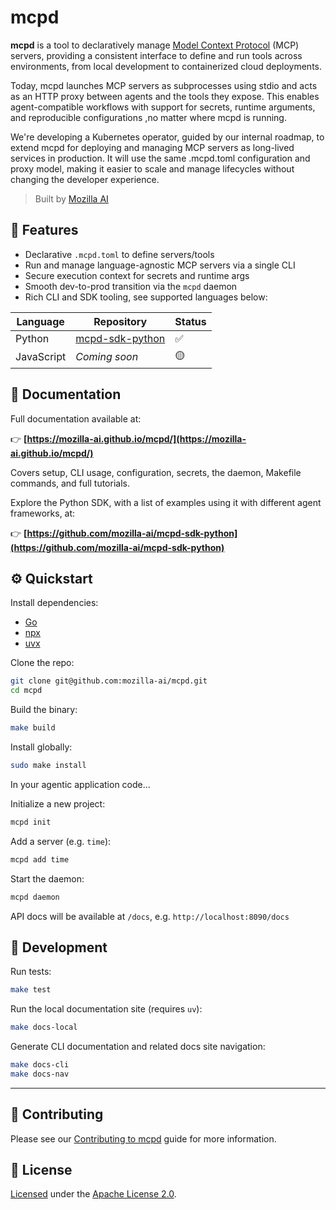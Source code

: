 # mcpd

**mcpd** is a tool to declaratively manage [Model Context Protocol](https://github.com/mozilla-ai/mcp-spec) (MCP) servers, providing a consistent interface to define and run tools across environments, from local development to containerized cloud deployments.

Today, mcpd launches MCP servers as subprocesses using stdio and acts as an HTTP proxy between agents and the tools they expose. This enables agent-compatible workflows with support for secrets, runtime arguments, and reproducible configurations ,no matter where mcpd is running.

We're developing a Kubernetes operator, guided by our internal roadmap, to extend mcpd for deploying and managing MCP servers as long-lived services in production. It will use the same .mcpd.toml configuration and proxy model, making it easier to scale and manage lifecycles without changing the developer experience.

> Built by [Mozilla AI](https://mozilla.ai)

## 🚀 Features

- Declarative `.mcpd.toml` to define servers/tools
- Run and manage language-agnostic MCP servers via a single CLI
- Secure execution context for secrets and runtime args
- Smooth dev-to-prod transition via the `mcpd` daemon
- Rich CLI and SDK tooling, see supported languages below:


| Language   | Repository                                                       | Status             |
|------------|------------------------------------------------------------------|--------------------|
| Python     | [mcpd-sdk-python](https://github.com/mozilla-ai/mcpd-sdk-python) | :white_check_mark: |
| JavaScript | _Coming soon_                                                    | :yellow_circle:    |

## 📖 Documentation

Full documentation available at:

👉 **[https://mozilla-ai.github.io/mcpd/](https://mozilla-ai.github.io/mcpd/)**

Covers setup, CLI usage, configuration, secrets, the daemon, Makefile commands, and full tutorials.

Explore the Python SDK, with a list of examples using it with different agent frameworks, at:

👉 **[https://github.com/mozilla-ai/mcpd-sdk-python](https://github.com/mozilla-ai/mcpd-sdk-python)**

## ⚙️ Quickstart

Install dependencies:

- [Go](https://go.dev/doc/install)
- [npx](https://docs.npmjs.com/downloading-and-installing-node-js-and-npm)
- [uvx](https://docs.astral.sh/uv/getting-started/installation/)

Clone the repo:
```bash
git clone git@github.com:mozilla-ai/mcpd.git
cd mcpd
```

Build the binary:
```bash
make build
```

Install globally:
```bash
sudo make install
```

In your agentic application code...

Initialize a new project:
```bash
mcpd init
```

Add a server (e.g. `time`):
```bash
mcpd add time
```

Start the daemon:
```bash
mcpd daemon
```

API docs will be available at `/docs`, e.g. `http://localhost:8090/docs` 

## 🧰 Development

Run tests:
```bash
make test
```

Run the local documentation site (requires `uv`):
```bash
make docs-local
```

Generate CLI documentation and related docs site navigation:
```bash
make docs-cli
make docs-nav
```

---

## 🤝 Contributing

Please see our [Contributing to mcpd](CONTRIBUTING.md) guide for more information. 

## 📄 License

[Licensed](LICENSE) under the [Apache License 2.0](https://www.apache.org/licenses/LICENSE-2.0).

